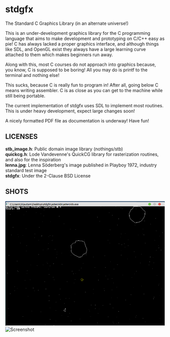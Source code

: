 # stdgfx
The Standard C Graphics Library (in an alternate universe!)

This is an under-development graphics library for the C programming language
that aims to make development and prototyping on C/C++ easy as pie! C has always
lacked a proper graphics interface, and although things like SDL, and OpenGL exist
they always have a large learning curve attached to them which makes beginners run
away. <br>

Along with this, most C courses do not approach into graphics because, you know,
C is supposed to be boring! All you may do is printf to the terminal and nothing else! <br>

This sucks, because C is really fun to program in! After all, going below C means writing
assembler. C is as close as you can get to the machine while still being portable. <br>

The current implementation of stdgfx uses SDL to implement most routines. This is under heavy
development, expect large changes soon! <br>

A nicely formatted PDF file as documentation is underway! Have fun! <br>

LICENSES
----

<b>stb_image.h</b>: Public domain image library (nothings/stb) <br>
<b>quickcg.h</b>: Lode Vandevenne's QuickCG library for rasterization routines, and also for the inspiration<br>
<b>lenna.jpg</b>: Lenna Söderberg's image published in Playboy 1972, industry standard test image<br>
<b>stdgfx</b>: Under the 2-Clause BSD License<br>

SHOTS
---

![Screenshot](shot2.jpg)
![Screenshot](lenna.jpg)